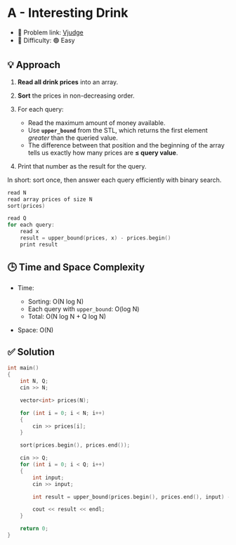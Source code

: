 # A - Interesting Drink

- 🧩 Problem link: [Vjudge](https://vjudge.net/contest/750263#problem/A)
- 🚦 Difficulty: 🟢 Easy

## 💡 Approach

1. **Read all drink prices** into an array.
2. **Sort** the prices in non-decreasing order.
3. For each query:

   - Read the maximum amount of money available.
   - Use **`upper_bound`** from the STL, which returns the first element _greater_ than the queried value.
   - The difference between that position and the beginning of the array tells us exactly how many prices are **≤ query value**.

4. Print that number as the result for the query.

In short: sort once, then answer each query efficiently with binary search.

```cpp
read N
read array prices of size N
sort(prices)

read Q
for each query:
    read x
    result = upper_bound(prices, x) - prices.begin()
    print result
```

## 🕒 Time and Space Complexity

- Time:

  - Sorting: O(N log N)
  - Each query with `upper_bound`: O(log N)
  - Total: O(N log N + Q log N)

- Space: O(N)

## ✅ Solution

```cpp
int main()
{
    int N, Q;
    cin >> N;

    vector<int> prices(N);

    for (int i = 0; i < N; i++)
    {
        cin >> prices[i];
    }

    sort(prices.begin(), prices.end());

    cin >> Q;
    for (int i = 0; i < Q; i++)
    {
        int input;
        cin >> input;

        int result = upper_bound(prices.begin(), prices.end(), input) - prices.begin();

        cout << result << endl;
    }

    return 0;
}
```
